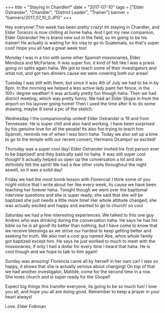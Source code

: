 +++
title = "Staying in Chandler!"
date = "2017-07-10"
tags = ["Elder Ostrander", "Chandler", "District Leader", "Trainer"]
banner = "banners/2017_07_10_0.JPG"
+++

Hey everyone! This week has been pretty crazy! Im staying in Chandler, and Elder Toranzo is now chilling at home haha. And I got my new companion, Elder Ostrander! He is brand new out in the field, so im going to be his trainer! He actually is waiting for his visa to go to Guatemala, so that's super cool! Hope you all had a great week too!

Monday I was in a trio with some other Spanish missionaries, Elder Mendoza and McFarlane. It was super fun, it kind of felt like I was a priest going on splits again haha. We got to teach some of their investigators and what not, and got two dinners cause we were covering both our areas!

Tuesday I was still with them, but since it was 4th of July we had to be in by 6pm. In the morning we helped a less active lady paint her fence, in the 100+ degree weather! It was actually pretty fun though haha. Then we had district meeting, which was pretty funny. We had an Elder Skype in from the airport on his layover going home! Then I used the time after 6 to do some drawing, maybe ill send a pic of the sketch.

Wednesday I the companionship united! Elder Ostrander is 19 and from Tennessee. He is super chill and also hard working. I have been surprised by his genuine love for all the people! Its also fun trying to teach him Spanish, reminds me of when I was born haha. Today we also set up a time to go to the temple with our recent convert, Hermano Ocampo! so excited!

Thursday was a super cool day! Elder Ostrander invited his first person ever to be baptized! and they basically said no haha. It was still super cool though! It actually helped us open up the conversation a lot and she definitely felt the spirit! We had a few other visits throughout the night aswell, so it was a solid day!

Friday we had the most bomb lesson with Florencia! I think some of you might notice that I write about her like every week, its cause we have been teaching her forever haha. Tonight though we went over the baptismal interview questions and she is super ready, she said that she will be baptized she just needs a little more time! Her whole attitude changed, she was actually excited and happy and wanted to go to church! so cool

Saturday we had a few interesting experiences. We talked to this one guy Andres who was drinking during the conversation haha. He says he has his bible so he is all good! Its better than nothing, but I have come to know that we receive blessings as we strive our hardest to keep getting better and seeking for truth. We also met a cool guy named Abe, whos whole family got baptized except him. He says he just worked to much to meet with the missionaries, if only I had a dollar for every time I heard that haha. He is cool though and we hope to talk to him again!

Sunday was amazing! Florencia came all by herself in her own car! I was so happy, it shows that she is actually serious about changing! On top of that we had another investigator, Matilde, come for the second time in a row. She loves church and is super ready for the Gsopel!

Expect big things this transfer everyone, its going to be so much fun! I love you all, and hope you all are doing good. Remember to keep a prayer in your heart always!

Love.
Elder Folkman